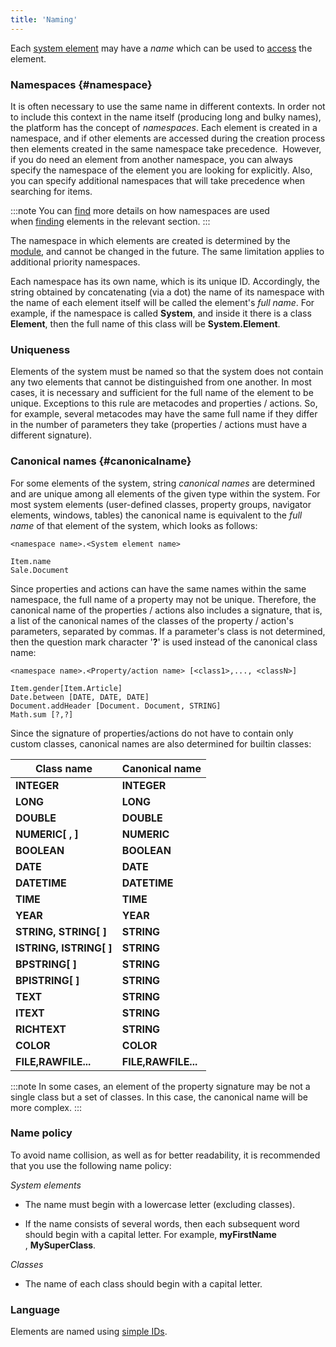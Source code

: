 ```yaml
---
title: 'Naming'
---
```


Each [system element](Element_identification.md) may have a *name* which can be used to [access](Search.md) the element.

### Namespaces {#namespace}

It is often necessary to use the same name in different contexts. In order not to include this context in the name itself (producing long and bulky names), the platform has the concept of *namespaces*. Each element is created in a namespace, and if other elements are accessed during the creation process then elements created in the same namespace take precedence.  However, if you do need an element from another namespace, you can always specify the namespace of the element you are looking for explicitly. Also, you can specify additional namespaces that will take precedence when searching for items.


:::note
You can [find](Search.md) more details on how namespaces are used when [finding](Search.md) elements in the relevant section.
:::

The namespace in which elements are created is determined by the [module](Modules.md), and cannot be changed in the future. The same limitation applies to additional priority namespaces.

Each namespace has its own name, which is its unique ID. Accordingly, the string obtained by concatenating (via a dot) the name of its namespace with the name of each element itself will be called the element's *full name*. For example, if the namespace is called **System**, and inside it there is a class **Element**, then the full name of this class will be **System.Element**.

### Uniqueness

Elements of the system must be named so that the system does not contain any two elements that cannot be distinguished from one another. In most cases, it is necessary and sufficient for the full name of the element to be unique. Exceptions to this rule are metacodes and properties / actions. So, for example, several metacodes may have the same full name if they differ in the number of parameters they take (properties / actions must have a different signature).

### Canonical names {#canonicalname}

For some elements of the system, string *canonical names* are determined and are unique among all elements of the given type within the system. For most system elements (user-defined classes, property groups, navigator elements, windows, tables) the canonical name is equivalent to the *full name* of that element of the system, which looks as follows:

    <namespace name>.<System element name>

    Item.name
    Sale.Document

Since properties and actions can have the same names within the same namespace, the full name of a property may not be unique. Therefore, the canonical name of the properties / actions also includes a signature, that is, a list of the canonical names of the classes of the property / action's parameters, separated by commas. If a parameter's class is not determined, then the question mark character '**?**' is used instead of the canonical class name:

    <namespace name>.<Property/action name> [<class1>,..., <classN>]

    Item.gender[Item.Article]
    Date.between [DATE, DATE, DATE]
    Document.addHeader [Document. Document, STRING]
    Math.sum [?,?]

Since the signature of properties/actions do not have to contain only custom classes, canonical names are also determined for builtin classes: 

|Class name|Canonical name|
|---|---|
|<strong>INTEGER</strong>|<strong>INTEGER</strong>|
|<strong>LONG</strong>|<strong>LONG</strong>|
|<strong>DOUBLE</strong>|<strong>DOUBLE</strong>|
|<strong>NUMERIC[ , ]</strong>|<strong>NUMERIC</strong>|
|<strong>BOOLEAN</strong>|<strong>BOOLEAN</strong>|
|<strong>DATE</strong>|<strong>DATE</strong>|
|<strong>DATETIME</strong>|<strong>DATETIME</strong>|
|<strong>TIME</strong>|<strong>TIME</strong>|
|<strong>YEAR</strong>|<strong>YEAR</strong>|
|<strong>STRING, STRING[ ]</strong>|<strong>STRING</strong>|
|<strong>ISTRING, ISTRING[ ]</strong>|<strong>STRING</strong>|
|<strong>BPSTRING[ ]</strong>|<strong>STRING</strong>|
|<strong>BPISTRING[ ]</strong>|<strong>STRING</strong> |
|<strong>TEXT</strong>|<strong>STRING</strong> |
|<strong>ITEXT</strong>|<strong>STRING</strong> |
|<strong>RICHTEXT</strong>|<strong>STRING</strong> |
|<strong>COLOR</strong>|<strong>COLOR</strong>|
|<strong>FILE,RAWFILE...</strong>|<strong>FILE,RAWFILE...</strong>|


:::note
In some cases, an element of the property signature may be not a single class but a set of classes. In this case, the canonical name will be more complex.
:::

### Name policy

To avoid name collision, as well as for better readability, it is recommended that you use the following name policy:

*System elements*

-   The name must begin with a lowercase letter (excluding classes).

-   If the name consists of several words, then each subsequent word should begin with a capital letter. For example, **myFirstName** , **MySuperClass**.

*Classes*

-   The name of each class should begin with a capital letter.

### Language

Elements are named using [simple IDs](IDs.md#id-broken).
